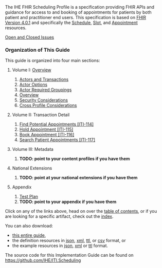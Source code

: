 
The IHE FHIR Scheduling Profile is a specification providing FHIR APIs and guidance for access to and booking of appointments for patients by both patient and practitioner end users. This specification is based on [FHIR Version 4.0.1](http://hl7.org/fhir/R4/) and specifically the [Schedule](http://hl7.org/fhir/R4/schedule.html), [Slot](http://hl7.org/fhir/R4/slot.html), and [Appointment](http://hl7.org/fhir/R4/appointment.html) resources.

[Open and Closed Issues](issues.html)

### Organization of This Guide
This guide is organized into four main sections:

1. Volume I: [Overview](volume-1.html)
   1. [Actors and Transactions](volume-1.html#actors-and-transactions)
   1. [Actor Options](volume-1.html#actor-options)
   1. [Actor Required Groupings](volume-1.html#required-groupings)
   1. [Overview](volume-1.html#overview)
   1. [Security Considerations](volume-1.html#security-considerations)
   1. [Cross Profile Considerations](volume-1.html#other-grouping)

2. Volume II: Transaction Detail
   1. [Find Potential Appointments \[ITI-114\]](ITI-114.html)
   1. [Hold Appointment \[ITI-115\]](ITI-115.html)
   1. [Book Appointment \[ITI-116\]](ITI-116.html)
   1. [Search Patient Appointments \[ITI-117\]](ITI-117.html)

3. Volume III: Metadata
   1. **TODO: point to your content profiles if you have them**

4. National Extensions
    1. **TODO: point at your national extensions if you have them**

5. Appendix
   1. [Test Plan](testplan.html)
	1. **TODO: point to your appendix if you have them**


Click on any of the links above, head on over the [table of contents](toc.html), or
if you are looking for a specific artifact, check out the [index](artifacts.html).

You can also download:

* [this entire guide](full-ig.zip),
* the definition resources in [json](definitions.json.zip), [xml](definitions.xml.zip), [ttl](definitions.ttl.zip), or [csv](csvs.zip) format, or
* the example resources in [json](examples.json.zip), [xml](examples.xml.zip) or [ttl](examples.ttl.zip) format.

The source code for this Implementation Guide can be found on https://github.com/IHE/ITI.Scheduling

